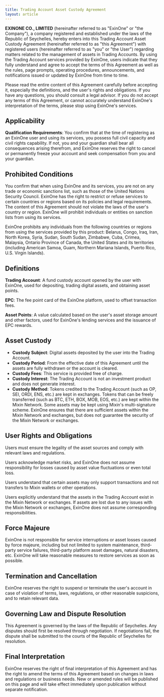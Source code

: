 ```yaml
---
title: Trading Account Asset Custody Agreement
layout: article
---
```



**EXINONE CO., LIMITED** (hereinafter referred to as "ExinOne" or "the Company"), a company registered and established under the laws of the Republic of Seychelles, hereby enters into this Trading Account Asset Custody Agreement (hereinafter referred to as "this Agreement") with registered users (hereinafter referred to as "you" or "the User") regarding matters related to the management of assets in Trading Accounts. By using the Trading Account services provided by ExinOne, users indicate that they fully understand and agree to accept the terms of this Agreement as well as the rules, page prompts, operating procedures, announcements, and notifications issued or updated by ExinOne from time to time.

Please read the entire content of this Agreement carefully before accepting it, especially the definitions, and the user's rights and obligations. If you have any questions, you should consult a legal advisor. If you do not accept any terms of this Agreement, or cannot accurately understand ExinOne's interpretation of the terms, please stop using ExinOne's services.

## Applicability

**Qualification Requirements**: You confirm that at the time of registering as an ExinOne user and using its services, you possess full civil capacity and civil rights capability. If not, you and your guardian shall bear all consequences arising therefrom, and ExinOne reserves the right to cancel or permanently freeze your account and seek compensation from you and your guardian.

## Prohibited Conditions

You confirm that when using ExinOne and its services, you are not on any trade or economic sanctions list, such as those of the United Nations Security Council. ExinOne has the right to restrict or refuse services to certain countries or regions based on its policies and legal requirements. The content of this Agreement should not violate the laws of the user's country or region. ExinOne will prohibit individuals or entities on sanction lists from using its services.

ExinOne prohibits any individuals from the following countries or regions from using the services provided by this product: Belarus, Congo, Iraq, Iran, North Korea, Syria, Sudan, South Sudan, Zimbabwe, Cuba, Crimea, Malaysia, Ontario Province of Canada, the United States and its territories (including American Samoa, Guam, Northern Mariana Islands, Puerto Rico, U.S. Virgin Islands).

## Definitions

**Trading Account**: A fund custody account opened by the user with ExinOne, used for depositing, trading digital assets, and obtaining asset points.

**EPC**: The fee point card of the ExinOne platform, used to offset transaction fees.

**Asset Points**: A value calculated based on the user's asset storage amount and other factors, used for ExinOne's lending services and the issuance of EPC rewards.

## Asset Custody

- **Custody Subject**: Digital assets deposited by the user into the Trading Account.
- **Custody Period**: From the effective date of this Agreement until the assets are fully withdrawn or the account is cleared.
- **Custody Fees**: This service is provided free of charge.
- **Custody Interest**: The Trading Account is not an investment product and does not generate interest.
- **Custody Method**: Tokens credited to the Trading Account (such as OP, SEI, ORDI, ENS, etc.) are kept in exchanges. Tokens that can be freely transferred (such as BTC, ETH, BOX, MOB, EOS, etc.) are kept within the Mixin Network. Some assets may be kept using Mixin's multi-signature scheme. ExinOne ensures that there are sufficient assets within the Mixin Network and exchanges, but does not guarantee the security of the Mixin Network or exchanges.

## User Rights and Obligations

Users must ensure the legality of the asset sources and comply with relevant laws and regulations.

Users acknowledge market risks, and ExinOne does not assume responsibility for losses caused by asset value fluctuations or even total loss.

Users understand that certain assets may only support transactions and not transfers to Mixin wallets or other operations.

Users explicitly understand that the assets in the Trading Account exist in the Mixin Network or exchanges. If assets are lost due to any issues with the Mixin Network or exchanges, ExinOne does not assume corresponding responsibilities.

## Force Majeure

ExinOne is not responsible for service interruptions or asset losses caused by force majeure, including but not limited to system maintenance, third-party service failures, third-party platform asset damages, natural disasters, etc. ExinOne will take reasonable measures to restore services as soon as possible.

## Termination and Cancellation

ExinOne reserves the right to suspend or terminate the user's account in case of violation of terms, laws, regulations, or other reasonable suspicions, and to retain relevant data.

## Governing Law and Dispute Resolution

This Agreement is governed by the laws of the Republic of Seychelles. Any disputes should first be resolved through negotiation. If negotiations fail, the dispute shall be submitted to the courts of the Republic of Seychelles for resolution.

## Final Interpretation

ExinOne reserves the right of final interpretation of this Agreement and has the right to amend the terms of this Agreement based on changes in laws and regulations or business needs. New or amended rules will be published on this page and will take effect immediately upon publication without separate notification.